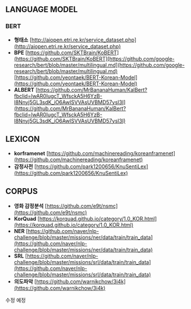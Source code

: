 ## LANGUAGE MODEL

### BERT
- **형태소**
[http://aiopen.etri.re.kr/service_dataset.php](http://aiopen.etri.re.kr/service_dataset.php)
- **BPE**
[https://github.com/SKTBrain/KoBERT](https://github.com/SKTBrain/KoBERT)[https://github.com/google-research/bert/blob/master/multilingual.md](https://github.com/google-research/bert/blob/master/multilingual.md)[https://github.com/yeontaek/BERT-Korean-Model](https://github.com/yeontaek/BERT-Korean-Model)
- **ALBERT**
[https://github.com/MrBananaHuman/KalBert?fbclid=IwAR0IugcT_WfsckA5H6YzB-l8Nnyj5GL3sdK_iO6AwISVVAsUVBMD57ysI3I](https://github.com/MrBananaHuman/KalBert?fbclid=IwAR0IugcT_WfsckA5H6YzB-l8Nnyj5GL3sdK_iO6AwISVVAsUVBMD57ysI3I)

## LEXICON

- **korframenet**
[https://github.com/machinereading/koreanframenet](https://github.com/machinereading/koreanframenet)
- **감정사전**
[https://github.com/park1200656/KnuSentiLex](https://github.com/park1200656/KnuSentiLex)

## CORPUS

- **영화 감정분석**
[https://github.com/e9t/nsmc](https://github.com/e9t/nsmc)
- **KorQuad**
[https://korquad.github.io/category/1.0_KOR.html](https://korquad.github.io/category/1.0_KOR.html)
- **NER**
[https://github.com/naver/nlp-challenge/blob/master/missions/ner/data/train/train_data](https://github.com/naver/nlp-challenge/blob/master/missions/ner/data/train/train_data)
- **SRL**
[https://github.com/naver/nlp-challenge/blob/master/missions/srl/data/train/train_data](https://github.com/naver/nlp-challenge/blob/master/missions/srl/data/train/train_data)
- **의도파악**
[https://github.com/warnikchow/3i4k](https://github.com/warnikchow/3i4k)

수정 예정
